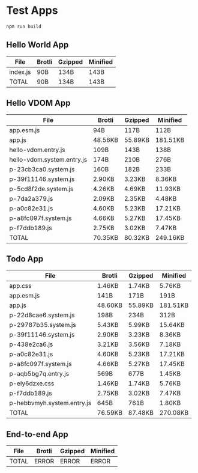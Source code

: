 # Test Apps

`npm run build`


## Hello World App

| File                       | Brotli   | Gzipped  | Minified |
|----------------------------|----------|----------|----------|
| index.js                   | 90B      | 134B     | 143B     |
| TOTAL                      | 90B      | 134B     | 143B     |



## Hello VDOM App

| File                       | Brotli   | Gzipped  | Minified |
|----------------------------|----------|----------|----------|
| app.esm.js                 | 94B      | 117B     | 112B     |
| app.js                     | 48.56KB  | 55.89KB  | 181.51KB |
| hello-vdom.entry.js        | 109B     | 143B     | 138B     |
| hello-vdom.system.entry.js | 174B     | 210B     | 276B     |
| p-23cb3ca0.system.js       | 160B     | 182B     | 233B     |
| p-39f11146.system.js       | 2.90KB   | 3.23KB   | 8.36KB   |
| p-5cd8f2de.system.js       | 4.26KB   | 4.69KB   | 11.93KB  |
| p-7da2a379.js              | 2.09KB   | 2.35KB   | 4.48KB   |
| p-a0c82e31.js              | 4.60KB   | 5.23KB   | 17.21KB  |
| p-a8fc097f.system.js       | 4.66KB   | 5.27KB   | 17.45KB  |
| p-f7ddb189.js              | 2.75KB   | 3.02KB   | 7.47KB   |
| TOTAL                      | 70.35KB  | 80.32KB  | 249.16KB |



## Todo App

| File                       | Brotli   | Gzipped  | Minified |
|----------------------------|----------|----------|----------|
| app.css                    | 1.46KB   | 1.74KB   | 5.76KB   |
| app.esm.js                 | 141B     | 171B     | 191B     |
| app.js                     | 48.60KB  | 55.89KB  | 181.51KB |
| p-22d8cae6.system.js       | 198B     | 234B     | 312B     |
| p-29787b35.system.js       | 5.43KB   | 5.99KB   | 15.64KB  |
| p-39f11146.system.js       | 2.90KB   | 3.23KB   | 8.36KB   |
| p-438e2ca6.js              | 3.21KB   | 3.56KB   | 7.18KB   |
| p-a0c82e31.js              | 4.60KB   | 5.23KB   | 17.21KB  |
| p-a8fc097f.system.js       | 4.66KB   | 5.27KB   | 17.45KB  |
| p-aqb5bg7q.entry.js        | 569B     | 677B     | 1.45KB   |
| p-ely6dzxe.css             | 1.46KB   | 1.74KB   | 5.76KB   |
| p-f7ddb189.js              | 2.75KB   | 3.02KB   | 7.47KB   |
| p-hebbvmyh.system.entry.js | 645B     | 761B     | 1.80KB   |
| TOTAL                      | 76.59KB  | 87.48KB  | 270.08KB |



## End-to-end App

| File                       | Brotli   | Gzipped  | Minified |
|----------------------------|----------|----------|----------|
| TOTAL                      | ERROR    | ERROR    | ERROR    |

